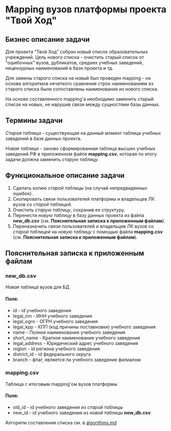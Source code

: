 # Mapping вузов платформы проекта "Твой Ход"
## Бизнес описание задачи
Для проекта "Твой Ход" собран новый список образовательных учреждений. Цель нового списка - очистить старый список от "ошибочных" вузов, дубликатов, средних учебных заведений, нецензурных наименований в базе проекта и тд.

Для замены старого списка на новый был проведен mapping - на основе алгоритмов нечеткого сравнения строк наименованиям из старого списка были сопоставлены наименования из нового списка.

На основе составленного mapping'а необходимо заменить старый список на новых, не нарушив связи между сущностями базы данных.
## Термины задачи
*Старая таблица* - существующая на данный момент таблица учебных заведений в базе данных проекта.

*Новая таблица* - заново сформированная таблица высших учебных заведений РФ в приложенном файле **mapping.csv**, которая по итогу задачи должна заменить *старую таблицу*.
## Функциональное описание задачи
1. Сделать копию *старой таблицы* (на случай непредвиденных ошибок).
2. Скопировать связи пользователей платформы и владельцев ЛК вузов со *старой таблицей*.
3. Очистить *старую таблицу*, сохранив ее структуру.
4. Перенести *новую таблицу* в базу данных проекта из файла **new_db.csv** (см. **Пояснительная записка к приложенным файлам**).
5. Переназначить связи пользователей и владельцев ЛК вузов со *старой таблицей* на *новую таблицу* с помощью файла **mapping.csv** (см. **Пояснительная записка к приложенным файлам**).
## Пояснительная записка к приложенным файлам
### new_db.csv
*Новая таблица* вузов для БД
#### Поля:
 - id - id учебного заведения
 - legal_inn - ИНН учебного заведения
 - legal_ogrn - ОГРН учебного заведения
 - legal_kpp - КПП (код причины поставновки) учебного заведения
 - name - Полное наименование учебного заведения 
 - short_name - Краткое наименование учебного заведения
 - legal_address - Юридический адрес учебного заведения
 - region - id региона учебного заведения
 - district_id - id федерального округа 
 - branch - флаг, является ли учебного заведение филиалом
### mapping.csv
Таблица с итоговым mapping'ом вузов платформы
#### Поля:
 - old_id - id учебного заведения из *старой таблицы*
 - new_id - id учебного заведения из *новой таблицы* **new_db.csv**

Алгоритм составления списка см. в [algorithms.md](algorithms.md)